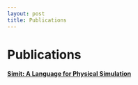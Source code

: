 ```yaml
---
layout: post
title: Publications 
---
```

Publications
============

**[Simit: A Language for Physical Simulation](simit.html)**
